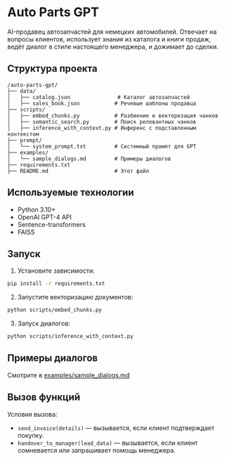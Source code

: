 # Auto Parts GPT

AI-продавец автозапчастей для немецких автомобилей. Отвечает на вопросы клиентов, использует знания из каталога и книги продаж, ведёт диалог в стиле настоящего менеджера, и дожимает до сделки.

## Структура проекта

```
/auto-parts-gpt/
├── data/
│   ├── catalog.json               # Каталог автозапчастей
│   ├── sales_book.json           # Речевые шаблоны продавца
├── scripts/
│   ├── embed_chunks.py           # Разбиение и векторизация чанков
│   ├── semantic_search.py        # Поиск релевантных чанков
│   ├── inference_with_context.py # Инференс с подставленным контекстом
├── prompt/
│   └── system_prompt.txt         # Системный промпт для GPT
├── examples/
│   └── sample_dialogs.md         # Примеры диалогов
├── requirements.txt
├── README.md                     # Этот файл
```

## Используемые технологии

- Python 3.10+
- OpenAI GPT-4 API
- Sentence-transformers
- FAISS


## Запуск

1. Установите зависимости:
```bash
pip install -r requirements.txt
```

2. Запустите векторизацию документов:
```bash
python scripts/embed_chunks.py
```

3. Запуск диалогов: 
```bash
python scripts/inference_with_context.py
```

## Примеры диалогов

Смотрите в [examples/sample_dialogs.md](examples/sample_dialogs.md)

## Вызов функций

Условия вызова:


- `send_invoice(details)` — вызывается, если клиент подтверждает покупку.
- `handover_to_manager(lead_data)` — вызывается, если клиент сомневается или запрашивает помощь менеджера.

